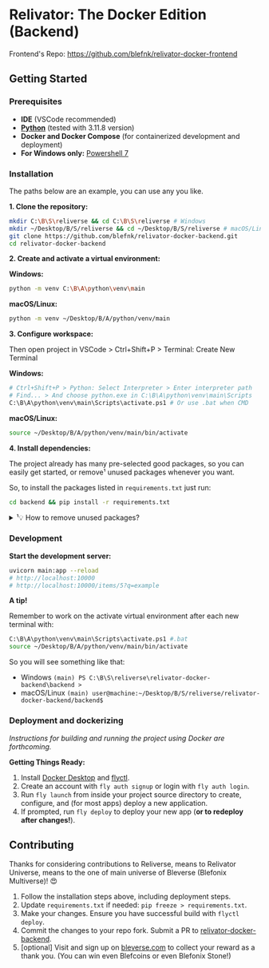 # Relivator: The Docker Edition (Backend)

Frontend's Repo: <https://github.com/blefnk/relivator-docker-frontend>

## Getting Started

### Prerequisites

- **IDE** (VSCode recommended)
- [**Python**](https://python.org/downloads) (tested with 3.11.8 version)
- **Docker and Docker Compose** (for containerized development and deployment)
- **For Windows only:** [Powershell 7](https://learn.microsoft.com/en-us/powershell/scripting/install/installing-powershell-on-windows?view=powershell-7.4)

### Installation

The paths below are an example, you can use any you like.

**1. Clone the repository:**

```bash
mkdir C:\B\S\reliverse && cd C:\B\S\reliverse # Windows
mkdir ~/Desktop/B/S/reliverse && cd ~/Desktop/B/S/reliverse # macOS/Linux
git clone https://github.com/blefnk/relivator-docker-backend.git
cd relivator-docker-backend
```

**2. Create and activate a virtual environment:**

**Windows:**

```bash
python -m venv C:\B\A\python\venv\main
```

**macOS/Linux:**

```bash
python -m venv ~/Desktop/B/A/python/venv/main
```

**3. Configure workspace:**

Then open project in VSCode > Ctrl+Shift+P > Terminal: Create New Terminal

**Windows:**

```bash
# Ctrl+Shift+P > Python: Select Interpreter > Enter interpreter path
# Find... > And choose python.exe in C:\B\A\python\venv\main\Scripts
C:\B\A\python\venv\main\Scripts\activate.ps1 # Or use .bat when CMD
```

**macOS/Linux:**

```bash
source ~/Desktop/B/A/python/venv/main/bin/activate
```

**4. Install dependencies:**

The project already has many pre-selected good packages, so you can easily get started, or remove¹ unused packages whenever you want.

So, to install the packages listed in `requirements.txt` just run:

```bash
cd backend && pip install -r requirements.txt
```

<details>
  <summary>¹💡 How to remove unused packages?</summary>

  <p>Here are the most common and effective ways to remove unused packages from the <code>requirements.txt</code> file:</p>
  <h3>1. Manual Review and Editing:</h3>
  <ul>
    <li><strong>Best for small projects:</strong> If you already have a relatively short <code>requirements.txt</code> file, you can often manually go through it and identify packages that are no longer actively used in your code.</li>
    <li><strong>Time-consuming for larger projects:</strong> This becomes less practical as your project and the list of dependencies grow.</li>
  </ul>
  <h3>2. Automated Tools:</h3>
  <p>These tools analyze your project's code to help determine unused dependencies. Here are some popular options:</p>
  <ul>
    <li><strong>pip-autoremove:</strong>
      <ul>
        <li><strong>Install:</strong> <code>pip install pip-autoremove</code></li>
        <li><strong>Usage:</strong> <code>pip-autoremove requirements.txt -o requirements.txt</code> (This overwrites your original file)</li>
      </ul>
    </li>
    <li><strong>pipdeptree (with reverse flag):</strong>
      <ul>
        <li><strong>Install:</strong> <code>pip install pipdeptree</code></li>
        <li><strong>Usage:</strong></li>
        <li><pre><code>pipdeptree -r &gt; possible_unused.txt  # Creates a list of possible unused packages
# Manually review possible_unused.txt and edit requirements.txt
</code></pre></li>
      </ul>
    </li>
    <li><strong>Other Tools:</strong>
      <ul>
        <li><code>pip-unused</code>: A simple command-line tool.</li>
        <li>There may be similar plugins for your IDE or code editor.</li>
      </ul>
    </li>
  </ul>
  <h3>Important Considerations:</h3>
  <ul>
    <li><strong>Caution:</strong> Automated tools can be helpful but they might not be 100% accurate. It's always best to double-check and test your project after removing packages from <code>requirements.txt</code>.</li>
    <li><strong>Version Conflicts:</strong> Sometimes packages might remain indirectly necessary due to dependencies of other required packages. Be mindful of complex dependencies when removing packages.</li>
  </ul>
  <h3>Workflow Example (Using pip-autoremove):</h3>
  <ol>
    <li><strong>Install pip-autoremove:</strong>
      <pre><code>pip install pip-autoremove
</code></pre></li>
    <li><strong>Create a backup (optional, but recommended):</strong>
      <pre><code>cp requirements.txt requirements.txt.bak
</code></pre></li>
    <li><strong>Remove unused packages:</strong>
      <pre><code>pip-autoremove requirements.txt -o requirements.txt
</code></pre></li>
    <li><strong>Review Changes:</strong> Check the updated <code>requirements.txt</code> to make sure the automated tool didn't remove anything essential.</li>
    <li><strong>Test Thoroughly:</strong> Run your project's tests or experiment with it manually to ensure everything still works as expected.</li>
  </ol>
  <hr/>

</details>

### Development

**Start the development server:**

```bash
uvicorn main:app --reload
# http://localhost:10000
# http://localhost:10000/items/5?q=example
```

**A tip!**

Remember to work on the activate virtual environment after each new terminal with:

```bash
C:\B\A\python\venv\main\Scripts\activate.ps1 #.bat
source ~/Desktop/B/A/python/venv/main/bin/activate
```

So you will see something like that:

- Windows `(main) PS C:\B\S\reliverse\relivator-docker-backend\backend >`
- macOS/Linux `(main) user@machine:~/Desktop/B/S/reliverse/relivator-docker-backend/backend$`

### Deployment and dockerizing

_Instructions for building and running the project using Docker are forthcoming._

**Getting Things Ready:**

1. Install [Docker Desktop](https://docs.docker.com/get-docker) and [flyctl](https://fly.io/docs/hands-on/install-flyctl).
2. Create an account with `fly auth signup` or login with `fly auth login`.
3. Run `fly launch` from inside your project source directory to create, configure, and (for most apps) deploy a new application.
4. If prompted, run `fly deploy` to deploy your new app (**or to redeploy after changes!**).

## Contributing

Thanks for considering contributions to Reliverse, means to Relivator Universe, means to the one of main universe of Bleverse (Blefonix Multiverse)! 😍

1. Follow the installation steps above, including deployment steps.
2. Update `requirements.txt` if needed: `pip freeze > requirements.txt`.
3. Make your changes. Ensure you have successful build with `flyctl deploy`.
4. Commit the changes to your repo fork. Submit a PR to [relivator-docker-backend](https://github.com/blefnk/relivator-docker-backend).
5. [optional] Visit and sign up on [bleverse.com](https://bleverse.com) to collect your reward as a thank you. (You can win even Blefcoins or even Blefonix Stone!)
